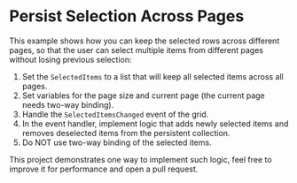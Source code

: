 # Persist Selection Across Pages

This example shows how you can keep the selected rows across different pages, so that the user can select multiple items from different pages without losing previous selection:

1. Set the `SelectedItems` to a list that will keep all selected items across all pages.
1. Set variables for the page size and current page (the current page needs two-way binding).
1. Handle the `SelectedItemsChanged` event of the grid.
1. In the event handler, implement logic that adds newly selected items and removes deselected items from the persistent collection.
1. Do NOT use two-way binding of the selected items.

This project demonstrates one way to implement such logic, feel free to improve it for performance and open a pull request.
